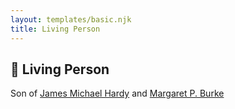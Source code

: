 ```yaml
---
layout: templates/basic.njk
title: Living Person
---
```

## 🔵 Living Person

Son of [James Michael Hardy](/people/1/11204316) and [Margaret P. Burke](/people/2/29782872)
